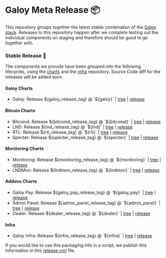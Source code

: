 # Galoy Meta Release 📦

This repository groups together the latest stable combination of the [Galoy stack](https://github.com/GaloyMoney/awesome-galoy#tech-components). 
Releases to this repository happen after we complete testing out the individual components on staging and therefore should be good to go together with.

### Stable Release 🎉

The components we provide have been grouped into the following lifecycles, using the [charts](https://github.com/GaloyMoney/charts) and the [infra](https://github.com/GaloyMoney/galoy-infra) repository. 
Source Code diff for the releases will be added soon.

#### Galoy Charts
- Galoy: Release ${galoy_release_tag} @ `${galoy}` | [tree](https://github.com/GaloyMoney/charts/tree/${galoy}/charts/galoy) | [release](https://github.com/GaloyMoney/charts/releases/tag/${galoy_release_tag})

#### Bitcoin Charts
- Bitcoind: Release ${bitcoind_release_tag} @ `${bitcoind}` | [tree](https://github.com/GaloyMoney/charts/tree/${bitcoind}/charts/bitcoind) | [release](https://github.com/GaloyMoney/charts/releases/tag/${bitcoind_release_tag})
- LND: Release ${lnd_release_tag} @ `${lnd}` | [tree](https://github.com/GaloyMoney/charts/tree/${lnd}/charts/lnd) | [release](https://github.com/GaloyMoney/charts/releases/tag/${lnd_release_tag})
- RTL: Release ${rtl_release_tag} @ `${rtl}` | [tree](https://github.com/GaloyMoney/charts/tree/${rtl}/charts/rtl) | [release](https://github.com/GaloyMoney/charts/releases/tag/${rtl_release_tag})
- Specter: Release ${specter_release_tag} @ `${specter}` | [tree](https://github.com/GaloyMoney/charts/tree/${specter}/charts/specter) | [release](https://github.com/GaloyMoney/charts/releases/tag/${specter_release_tag})

#### Monitoring Charts
- Monitoring: Release ${monitoring_release_tag} @ `${monitoring}` | [tree](https://github.com/GaloyMoney/charts/tree/${monitoring}/charts/monitoring) | [release](https://github.com/GaloyMoney/charts/releases/tag/${monitoring_release_tag})
- LNDMon: Release ${lndmon_release_tag} @ `${lndmon}` | [tree](https://github.com/GaloyMoney/charts/tree/${lndmon}/charts/lnd/charts/lndmon) | [release](https://github.com/GaloyMoney/charts/releases/tag/${lndmon_release_tag})

#### Addons Charts
- Galoy Pay: Release ${galoy_pay_release_tag} @ `${galoy_pay}` | [tree](https://github.com/GaloyMoney/charts/tree/${galoy_pay}/charts/galoy-pay) | [release](https://github.com/GaloyMoney/charts/releases/tag/${galoy_pay_release_tag})
- Admin Panel: Release ${admin_panel_release_tag} @ `${admin_panel}` | [tree](https://github.com/GaloyMoney/charts/tree/${admin_panel}/charts/admin-panel) | [release](https://github.com/GaloyMoney/charts/releases/tag/${admin_panel_release_tag})
- Dealer: Release ${dealer_release_tag} @ `${dealer}` | [tree](https://github.com/GaloyMoney/charts/tree/${dealer}/charts/dealer) | [release](https://github.com/GaloyMoney/charts/releases/tag/${dealer_release_tag})

#### Infra

- Galoy Infra: Release ${infra_release_tag} @ `${infra}` | [tree](https://github.com/GaloyMoney/galoy-infra/tree/${infra}) | [release](https://github.com/GaloyMoney/galoy-infra/releases/tag/${infra_release_tag})

If you would like to use this packaging info in a script, we publish this information in this [release.yml](./release.yml) file.
